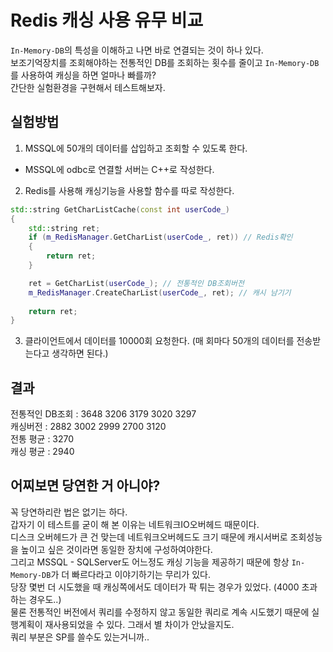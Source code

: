 # Redis 캐싱 사용 유무 비교
```In-Memory-DB```의 특성을 이해하고 나면 바로 연결되는 것이 하나 있다. <br/>
보조기억장치를 조회해야하는 전통적인 DB를 조회하는 횟수를 줄이고 ```In-Memory-DB```를 사용하여 캐싱을 하면 얼마나 빠를까? <br/>
간단한 실험환경을 구현해서 테스트해보자.

## 실험방법
1. MSSQL에 50개의 데이터를 삽입하고 조회할 수 있도록 한다.
 - MSSQL에 odbc로 연결할 서버는 C++로 작성한다.
2. Redis를 사용해 캐싱기능을 사용할 함수를 따로 작성한다. <br/>
```cpp
std::string GetCharListCache(const int userCode_)
{
	std::string ret;
	if (m_RedisManager.GetCharList(userCode_, ret)) // Redis확인
	{
		return ret;
	}

	ret = GetCharList(userCode_); // 전통적인 DB조회버전
	m_RedisManager.CreateCharList(userCode_, ret); // 캐시 남기기
  
	return ret;
}
```
3. 클라이언트에서 데이터를 10000회 요청한다. (매 회마다 50개의 데이터를 전송받는다고 생각하면 된다.)

## 결과
전통적인 DB조회 : 3648 3206 3179 3020 3297 <br/>
캐싱버전 : 2882 3002 2999 2700 3120 <br/>
전통 평균 : 3270 <br/>
캐싱 평균 : 2940

## 어찌보면 당연한 거 아니야?
꼭 당연하리란 법은 없기는 하다. <br/>
갑자기 이 테스트를 굳이 해 본 이유는 네트워크IO오버헤드 때문이다. <br/>
디스크 오버헤드가 큰 건 맞는데 네트워크오버헤드도 크기 때문에 캐시서버로 조회성능을 높이고 싶은 것이라면 동일한 장치에 구성하여야한다. <br/>
그리고 MSSQL - SQLServer도 어느정도 캐싱 기능을 제공하기 때문에 항상 ```In-Memory-DB```가 더 빠르다라고 이야기하기는 무리가 있다. <br/>
당장 몇번 더 시도했을 때 캐싱쪽에서도 데이터가 팍 튀는 경우가 있었다. (4000 초과하는 경우도..) <br/>
물론 전통적인 버전에서 쿼리를 수정하지 않고 동일한 쿼리로 계속 시도했기 때문에 실행계획이 재사용되었을 수 있다. 그래서 별 차이가 안났을지도. <br/>
쿼리 부분은 SP를 쓸수도 있는거니까..
